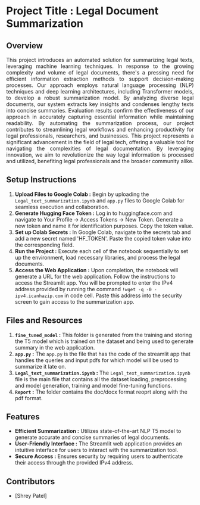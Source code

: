 # Project Title : Legal Document Summarization

## Overview
<p align="justify">
This project introduces an automated solution for summarizing legal texts, leveraging machine learning techniques. In response to the growing complexity and volume of legal documents, there's a pressing need for efficient information extraction methods to support decision-making processes. Our approach employs natural language processing (NLP) techniques and deep learning architectures, including Transformer models, to develop a robust summarization model. By analyzing diverse legal documents, our system extracts key insights and condenses lengthy texts into concise summaries. Evaluation results confirm the effectiveness of our approach in accurately capturing essential information while maintaining readability. By automating the summarization process, our project contributes to streamlining legal workflows and enhancing productivity for legal professionals, researchers, and businesses. This project represents a significant advancement in the field of legal tech, offering a valuable tool for navigating the complexities of legal documentation. By leveraging innovation, we aim to revolutionize the way legal information is processed and utilized, benefiting legal professionals and the broader community alike.
</p>

## Setup Instructions
1. **Upload Files to Google Colab :** Begin by uploading the `Legal_text_summarization.ipynb` and `app.py` files to Google Colab for seamless execution and collaboration.
2. **Generate Hugging Face Token :** Log in to huggingface.com and navigate to Your Profile -> Access Tokens -> New Token. Generate a new token and name it for identification purposes. Copy the token value.
3. **Set up Colab Secrets :** In Google Colab, navigate to the secrets tab and add a new secret named 'HF_TOKEN'. Paste the copied token value into the corresponding field.
4. **Run the Project :** Execute each cell of the notebook sequentially to set up the environment, load necessary libraries, and process the legal documents.
5. **Access the Web Application :** Upon completion, the notebook will generate a URL for the web application. Follow the instructions to access the Streamlit app. You will be prompted to enter the IPv4 address provided by running the command `!wget -q -0 - ipv4.icanhazip.com` in code cell. Paste this address into the security screen to gain access to the summarization app.

## Files and Resources
1. **`fine_tuned_model` :** This folder is generated from the training and storing the T5 model which is trained on the dataset and being used to generate summary in the web application.
2. **`app.py` :** The `app.py` is the file that has the code of the streamlit app that handles the queries and input pdfs for which model will be used to summarize it late on.
3. **`Legal_text_summarization.ipynb` :** The `Legal_text_summarization.ipynb` file is the main file that contains all the dataset loading, preprocessing and model generation, training and model fine-tuning functions.
4. **`Report` :** The folder contains the doc/docx format reoprt along with the pdf format. 

## Features
- **Efficient Summarization :** Utilizes state-of-the-art NLP T5 model to generate accurate and concise summaries of legal documents.
- **User-Friendly Interface :** The Streamlit web application provides an intuitive interface for users to interact with the summarization tool.
- **Secure Access :** Ensures security by requiring users to authenticate their access through the provided IPv4 address.

## Contributors
- [Shrey Patel]
